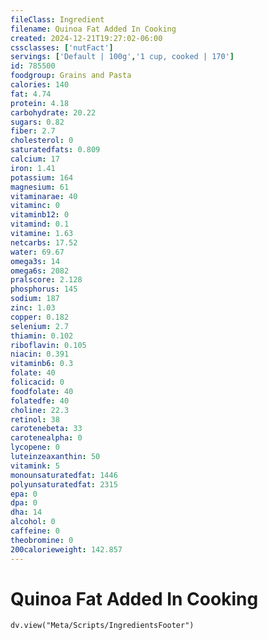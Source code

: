 ```yaml
---
fileClass: Ingredient
filename: Quinoa Fat Added In Cooking
created: 2024-12-21T19:27:02-06:00
cssclasses: ['nutFact']
servings: ['Default | 100g','1 cup, cooked | 170']
id: 785500
foodgroup: Grains and Pasta
calories: 140
fat: 4.74
protein: 4.18
carbohydrate: 20.22
sugars: 0.82
fiber: 2.7
cholesterol: 0
saturatedfats: 0.809
calcium: 17
iron: 1.41
potassium: 164
magnesium: 61
vitaminarae: 40
vitaminc: 0
vitaminb12: 0
vitamind: 0.1
vitamine: 1.63
netcarbs: 17.52
water: 69.67
omega3s: 14
omega6s: 2082
pralscore: 2.128
phosphorus: 145
sodium: 187
zinc: 1.03
copper: 0.182
selenium: 2.7
thiamin: 0.102
riboflavin: 0.105
niacin: 0.391
vitaminb6: 0.3
folate: 40
folicacid: 0
foodfolate: 40
folatedfe: 40
choline: 22.3
retinol: 38
carotenebeta: 33
carotenealpha: 0
lycopene: 0
luteinzeaxanthin: 50
vitamink: 5
monounsaturatedfat: 1446
polyunsaturatedfat: 2315
epa: 0
dpa: 0
dha: 14
alcohol: 0
caffeine: 0
theobromine: 0
200calorieweight: 142.857
---
```


# Quinoa Fat Added In Cooking

```dataviewjs
dv.view("Meta/Scripts/IngredientsFooter")
```